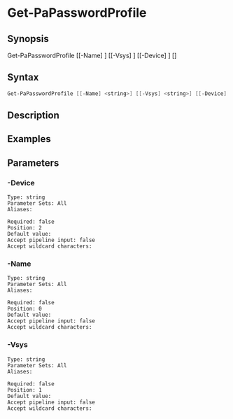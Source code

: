 # Get-PaPasswordProfile

## Synopsis


Get-PaPasswordProfile [[-Name] <string>] [[-Vsys] <string>] [[-Device] <string>] [<CommonParameters>]


## Syntax


```powershell
Get-PaPasswordProfile [[-Name] <string>] [[-Vsys] <string>] [[-Device] <string>] 
```

## Description


## Examples

## Parameters

### -Device


```asciidoc
Type: string
Parameter Sets: All
Aliases: 

Required: false
Position: 2
Default value: 
Accept pipeline input: false
Accept wildcard characters: 
```
### -Name


```asciidoc
Type: string
Parameter Sets: All
Aliases: 

Required: false
Position: 0
Default value: 
Accept pipeline input: false
Accept wildcard characters: 
```
### -Vsys


```asciidoc
Type: string
Parameter Sets: All
Aliases: 

Required: false
Position: 1
Default value: 
Accept pipeline input: false
Accept wildcard characters: 
```
